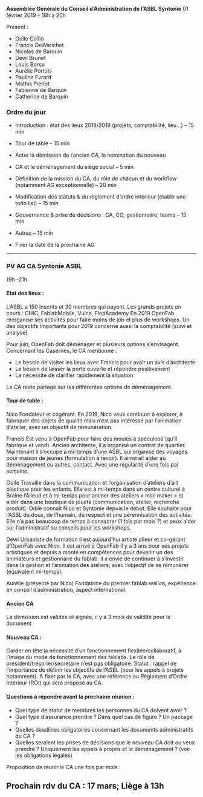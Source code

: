 **Assemblée Générale du Conseil d’Administration de l’ASBL Syntonie**
01 février 2019 – 18h à 20h

Présent :

- Odile Collin
- Francis DeWarichet
- Nicolas de Barquin
- Dewi Brunet
- Louis Borsu
- Aurélie Portois
- Pauline Evrard
- Mathis Pierlot
- Fabienne de Barquin
- Catherine de Barquin

### Ordre du jour

- Introduction : état des lieux 2018/2019 (projets, comptabilité, lieu…) – 15 min
- Tour de table – 15 min

- Acter la démission de l’ancien CA, la nomination du nouveau 
- CA et le déménagement du siège social – 5 min
 
- Définition de la mission du CA, du rôle de chacun et du workflow (notamment AG exceptionnelle) – 20 min
- Modification des statuts & du règlement d’ordre intérieur (établir une todo list) – 15 min

- Gouvernance & prise de décisions : CA, CO, gestionnaire, teams – 15 min

- Autres – 15 min

- Fixer la date de la prochaine AG

---

### PV AG CA Syntonie ASBL
19h -21h

#### Etat des lieux :
L’ASBL a 150 inscrits et 30 membres qui payent.
Les grands projets en cours : CHIC, FablabMobile, Vulca, FlopAcademy
En 2019 OpenFab réorganise ses activités pour faire moins de job et plus de workshops.
Un des objectifs importants pour 2019 concerne aussi la comptabilité (suivi et analyse)

Pour juin, OpenFab doit déménager et plusieurs options s’envisagent. Concernant les Casernes, le CA mentionne : 

- Le besoin de visiter les lieux avec Francis pour avoir un avis d’architecte
- Le besoin de laisser la porte ouverte et répondre positivement 
- La nécessité de clarifier rapidement la situation

Le CA reste partagé sur les différentes options de déménagement.


#### Tour de table :
Nico
Fondateur et cogérant. En 2019, Nico veux continuer à explorer, à fabriquer des objets de qualité mais n’est pas intéressé par l’animation d’atelier, avec un objectif de rémunération.

Francis
Est venu à OpenFab pour faire des moules à spéculoos (qu’il fabrique et vend). Ancien architecte, il a organisé un contrat de quartier. Maintenant il s’occupe à mi-temps d’une ASBL qui organise des voyages pour maison de jeunes (formulation à revoir). Il aimerait  aider au déménagement ou autres, contact. Avec une régularité d’une fois par semaine.

Odile
Travaille dans la communication et l’organisation d’ateliers d’art plastique pour les enfants. Elle est à mi-temps dans un centre culturel à Braine l’Alleud et à mi-temps pour animer des ateliers « mini maker » et aider dans une boutique de jouets (communication, atelier, recherche produit). Odile connaît Nico et Syntonie depuis le début. Elle souhaite pour l’ASBL du doux, de l’humain, du respect et une pérennisation des activités. Elle n’a pas beaucoup de temps à consacrer (1 fois par mois ?) et peux aider sur l’administratif ou conseils pour les workshops.

Dewi
Urbaniste de formation il est aujourd’hui artiste plieur et co-gérant d’OpenFab avec Nico. Il est arrivé à OpenFab il y a 3 ans pour ses projets artistiques et depuis a monté en compétences pour devenir un des animateurs et gestionnaire du fablab. Il a envie de continuer à s’investir dans la gestion et l’animation des ateliers, avec l’objectif de se rémunérer (équivalent mi-temps).

Aurélie (présenté par Nico)
Fondatrice du premier fablab wallon, expérience en conseil d’administration, aspect international.

#### Ancien CA
La démission est validée et signée, il y a 3 mois de validité pour le document

#### Nouveau CA : 
Garder en tête la nécessité d’un fonctionnement flexible/collaboratif, à l’image du mode de fonctionnement des fablabs.
Le rôle de président/trésorier/secrétaire n’est pas obligatoire.
Statut : rappel de l’importance de définir les objectifs de l’ASBL (pour les appels à projets notamment). A fixer par le CA, avec une référence au Règlement d’Ordre Intérieur (ROI) qui sera proposé au CA.

#### Questions à répondre avant la prochaine réunion : 
- Quel type de statut de membres les personnes du CA doivent avoir ?
- Quel type d’assurance prendre ? Dans quel cas de figure ? Un package ?
- Quelles deadlines obligatoires concernant les documents administratifs du CA ?
- Quelles seraient les prises de décisions que le nouveau CA doit ou veux prendre ? Uniquement les appels à projets et le déménagement ? (voir les obligations légales)

Proposition de réunir le CA une fois par mois. 
## Prochain rdv du CA : 17 mars; Liège à 13h
